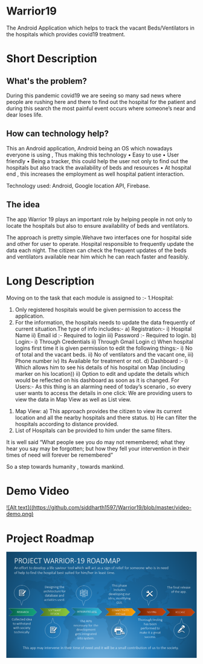 # Warrior19
The Android Application which helps to track the vacant Beds/Ventilators in the hospitals which provides covid19 treatment.

# Short Description

## What's the problem?
During this pandemic covid19 we are seeing so many sad news where people are rushing here and there to find out the hospital for the patient and during this search the most painful event occurs where someone’s near and dear loses life.

## How can technology help?
This an Android application, Android being an OS which nowadays everyone is using , Thus making this technology
•	Easy to use
•	User friendly
•	Being a tracker, this could help the user not only to find out the hospitals but also track the availability of beds and resources
•	 At hospital end , this increases the employment as well hospital patient interaction.

Technology used: Android, Google location API, Firebase.

## The idea
The app Warrior 19 plays an important role by helping people in not only to locate the hospitals but also to ensure availability of beds and ventilators.

The approach is pretty simple.Wehave two interfaces one for hospital side and other for user to operate. Hospital responsible to frequently update the data each night. The citizen can check the frequent updates of the beds and ventilators available near him which he can reach faster and feasibly.


# Long Description
Moving on to the task that each module is assigned to :-
1.Hospital:
1)	Only registered hospitals would be given permission to access the application. 
2)	For the information, the hospitals needs to update the data frequently of current situation.The type of info includes:-
a)	Registration:-
i)	Hospital Name
ii)	Email id :- Required to login
iii)	Password :- Required to login.
b)	Login:-
i)	Through Credentials
ii)	Through Gmail Login
c)	When hospital logins first time it is given permission to edit the following things:-
i)	No of total and the vacant beds.
ii)	No of ventilators and the vacant one,
iii)	Phone number
iv)	Its Available for treatment or not.
d)	Dashboard :- 
i)	Which allows him to see his details of his hospital on Map (including marker on his location))
ii)	Option to edit and update the details which would be reflected on his dashboard as soon as it is changed.
For Users:-
As this thing is an alarming need of today’s scenario , so every user wants to access the details in one click:
We are providing users to view the data in Map View as well as List view.
1.	Map View:
a)	This approach provides the citizen to view its current location and all the nearby hospitals and there status.
b)	He can filter the hospitals according to distance provided.
2.	List of Hospitals can be provided to him under the same filters.

It is well said “What people see you do may not remembered; what they hear you say may be forgotten; but how they fell your intervention in their times of need will forever be remembered”

So a step towards humanity , towards mankind.

# Demo Video
[![Alt text]((https://github.com/siddharth1597/Warrior19/blob/master/video-demo.png)](https://drive.google.com/file/d/1NPwZ9vrIwY5cQqWxL5VzxFCHb_nqiLeI/view?usp=drivesdk)

# Project Roadmap
![alt text](https://github.com/siddharth1597/Warrior19/blob/master/roadmap.png?raw=true)

